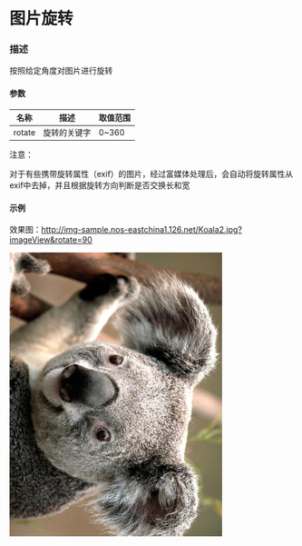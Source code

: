 # 图片旋转

### **描述**

按照给定角度对图片进行旋转

#### **参数**

|**名称**|   **描述**   |**取值范围**|
|--------|--------------|------------|
|rotate	 |旋转的关键字	|0~360       |
注意：

对于有些携带旋转属性（exif）的图片，经过富媒体处理后，会自动将旋转属性从exif中去掉，并且根据旋转方向判断是否交换长和宽

#### **示例**

效果图：http://img-sample.nos-eastchina1.126.net/Koala2.jpg?imageView&rotate=90

![](../image/2016081700008.jpg)